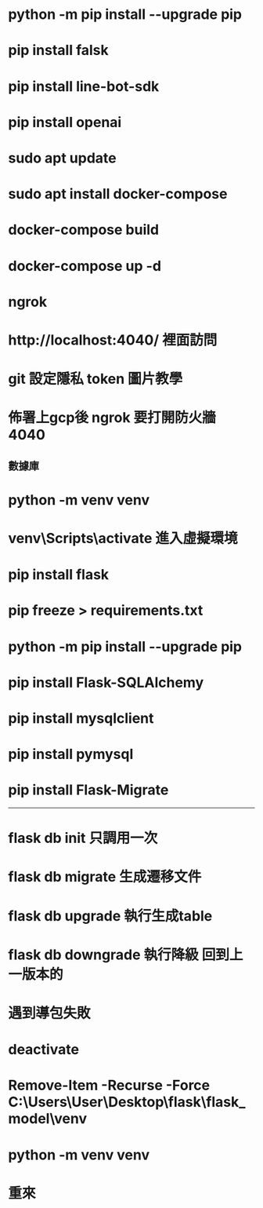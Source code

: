 # python -m pip install --upgrade pip
# pip install falsk
# pip install line-bot-sdk
# pip install openai


# sudo apt update
# sudo apt install docker-compose
# docker-compose build 
# docker-compose up -d

# ngrok
# http://localhost:4040/ 裡面訪問 

# git 設定隱私 token 圖片教學

# 佈署上gcp後 ngrok 要打開防火牆 4040

## 數據庫

# python -m venv venv
# venv\Scripts\activate 進入虛擬環境
# pip install flask
# pip freeze > requirements.txt
# python -m pip install --upgrade pip
# pip install Flask-SQLAlchemy
# pip install mysqlclient
# pip install pymysql
# pip install Flask-Migrate
--------------------------
# flask db init         只調用一次
# flask db migrate      生成遷移文件
# flask db upgrade      執行生成table
# flask db downgrade    執行降級 回到上一版本的




# 遇到導包失敗
# deactivate
# Remove-Item -Recurse -Force C:\Users\User\Desktop\flask\flask_model\venv
# python -m venv venv 
# 重來